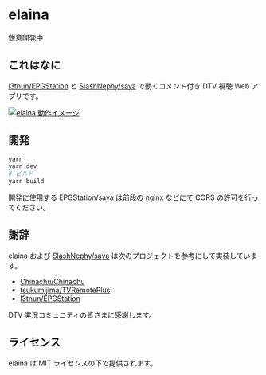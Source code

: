 # elaina

鋭意開発中

## これはなに

[l3tnun/EPGStation](https://github.com/l3tnun/EPGStation) と [SlashNephy/saya](https://github.com/SlashNephy/saya) で動くコメント付き DTV 視聴 Web アプリです。  

[![elaina 動作イメージ](https://i.gyazo.com/a028110a6b4befb003c5f3f9d045a663.jpg)](https://gyazo.com/a028110a6b4befb003c5f3f9d045a663)

## 開発

```bash
yarn
yarn dev
# ビルド
yarn build
```

開発に使用する EPGStation/saya は前段の nginx などにて CORS の許可を行ってください。

## 謝辞

elaina および [SlashNephy/saya](https://github.com/SlashNephy/saya) は次のプロジェクトを参考にして実装しています。

- [Chinachu/Chinachu](https://github.com/Chinachu/Chinachu)
- [tsukumijima/TVRemotePlus](https://github.com/tsukumijima/TVRemotePlus)
- [l3tnun/EPGStation](https://github.com/l3tnun/EPGStation)

DTV 実況コミュニティの皆さまに感謝します。

## ライセンス

elaina は MIT ライセンスの下で提供されます。
